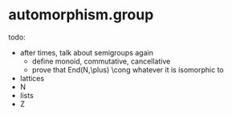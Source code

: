 # automorphism.group

todo:
- after times, talk about semigroups again
  - define monoid, commutative, cancellative
  - prove that End(N,\plus) \cong whatever it is isomorphic to
- lattices
- N
- lists
- Z
